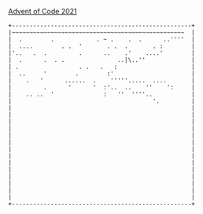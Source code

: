 [Advent of Code 2021](http://adventofcode.com/2021)

    +---------------------------------------------------+
    |~~~~~~~~~~~~~~~~~~~~~~~~~~~~~~~~~~~~~~~~~~~~~~~~~  |
    |  .        .            . ~ .    .  .      ..''''  |
    |  ....        . .  '       . .  .       . :        |
    |'..   .  .         .      ..    .'    ....'        |
    |  .      .  . .               ..|\..''             |
    | .                 . .   .   :                     |
    |  ..     '        .        :'                      |
    |    .   '      ......  .    '''''.....  ....       |
    |         .      '      '  :'..  ..    ''    ':     |
    |    .. ..  '              :   ''  ''''..           |
    |                                        '.         |
    |                                                   |
    |                                                   |
    |                                                   |
    |                                                   |
    |                                                   |
    |                                                   |
    |                                                   |
    |                                                   |
    |                                                   |
    |                                                   |
    |                                                   |
    |                                                   |
    |                                                   |
    |                                                   |
    +---------------------------------------------------+